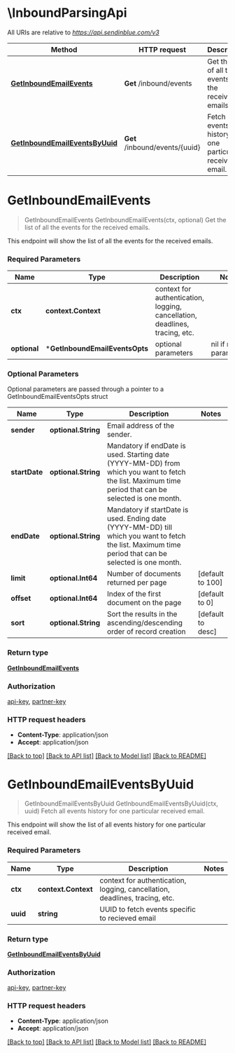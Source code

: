 # \InboundParsingApi

All URIs are relative to *https://api.sendinblue.com/v3*

Method | HTTP request | Description
------------- | ------------- | -------------
[**GetInboundEmailEvents**](InboundParsingApi.md#GetInboundEmailEvents) | **Get** /inbound/events | Get the list of all the events for the received emails.
[**GetInboundEmailEventsByUuid**](InboundParsingApi.md#GetInboundEmailEventsByUuid) | **Get** /inbound/events/{uuid} | Fetch all events history for one particular received email.


# **GetInboundEmailEvents**
> GetInboundEmailEvents GetInboundEmailEvents(ctx, optional)
Get the list of all the events for the received emails.

This endpoint will show the list of all the events for the received emails.

### Required Parameters

Name | Type | Description  | Notes
------------- | ------------- | ------------- | -------------
 **ctx** | **context.Context** | context for authentication, logging, cancellation, deadlines, tracing, etc.
 **optional** | ***GetInboundEmailEventsOpts** | optional parameters | nil if no parameters

### Optional Parameters
Optional parameters are passed through a pointer to a GetInboundEmailEventsOpts struct

Name | Type | Description  | Notes
------------- | ------------- | ------------- | -------------
 **sender** | **optional.String**| Email address of the sender. | 
 **startDate** | **optional.String**| Mandatory if endDate is used. Starting date (YYYY-MM-DD) from which you want to fetch the list. Maximum time period that can be selected is one month. | 
 **endDate** | **optional.String**| Mandatory if startDate is used. Ending date (YYYY-MM-DD) till which you want to fetch the list. Maximum time period that can be selected is one month. | 
 **limit** | **optional.Int64**| Number of documents returned per page | [default to 100]
 **offset** | **optional.Int64**| Index of the first document on the page | [default to 0]
 **sort** | **optional.String**| Sort the results in the ascending/descending order of record creation | [default to desc]

### Return type

[**GetInboundEmailEvents**](getInboundEmailEvents.md)

### Authorization

[api-key](../README.md#api-key), [partner-key](../README.md#partner-key)

### HTTP request headers

 - **Content-Type**: application/json
 - **Accept**: application/json

[[Back to top]](#) [[Back to API list]](../README.md#documentation-for-api-endpoints) [[Back to Model list]](../README.md#documentation-for-models) [[Back to README]](../README.md)

# **GetInboundEmailEventsByUuid**
> GetInboundEmailEventsByUuid GetInboundEmailEventsByUuid(ctx, uuid)
Fetch all events history for one particular received email.

This endpoint will show the list of all events history for one particular received email.

### Required Parameters

Name | Type | Description  | Notes
------------- | ------------- | ------------- | -------------
 **ctx** | **context.Context** | context for authentication, logging, cancellation, deadlines, tracing, etc.
  **uuid** | **string**| UUID to fetch events specific to recieved email | 

### Return type

[**GetInboundEmailEventsByUuid**](getInboundEmailEventsByUuid.md)

### Authorization

[api-key](../README.md#api-key), [partner-key](../README.md#partner-key)

### HTTP request headers

 - **Content-Type**: application/json
 - **Accept**: application/json

[[Back to top]](#) [[Back to API list]](../README.md#documentation-for-api-endpoints) [[Back to Model list]](../README.md#documentation-for-models) [[Back to README]](../README.md)

